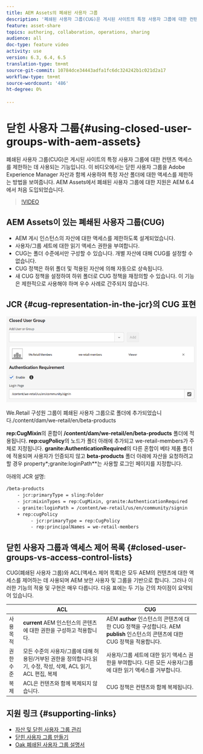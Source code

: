 ```yaml
---
title: AEM Assets의 폐쇄된 사용자 그룹
description: '폐쇄된 사용자 그룹(CUG)은 게시된 사이트의 특정 사용자 그룹에 대한 컨텐츠 액세스를 제한하는 데 사용되는 기능입니다. 이 비디오에서는 닫힌 사용자 그룹을 Adobe Experience Manager 자산과 함께 사용하여 특정 자산 폴더에 대한 액세스를 제한하는 방법을 보여줍니다. AEM Assets에서 폐쇄된 사용자 그룹에 대한 지원은 AEM 6.4에서 처음 도입되었습니다. '
feature: asset-share
topics: authoring, collaboration, operations, sharing
audience: all
doc-type: feature video
activity: use
version: 6.3, 6.4, 6.5
translation-type: tm+mt
source-git-commit: 10784dce34443adfa1fc6dc324242b1c021d2a17
workflow-type: tm+mt
source-wordcount: '486'
ht-degree: 0%

---
```



# 닫힌 사용자 그룹{#using-closed-user-groups-with-aem-assets}

폐쇄된 사용자 그룹(CUG)은 게시된 사이트의 특정 사용자 그룹에 대한 컨텐츠 액세스를 제한하는 데 사용되는 기능입니다. 이 비디오에서는 닫힌 사용자 그룹을 Adobe Experience Manager 자산과 함께 사용하여 특정 자산 폴더에 대한 액세스를 제한하는 방법을 보여줍니다. AEM Assets에서 폐쇄된 사용자 그룹에 대한 지원은 AEM 6.4에서 처음 도입되었습니다.

>[!VIDEO](https://video.tv.adobe.com/v/22155?quality=9&learn=on)

## AEM Assets이 있는 폐쇄된 사용자 그룹(CUG)

* AEM 게시 인스턴스의 자산에 대한 액세스를 제한하도록 설계되었습니다.
* 사용자/그룹 세트에 대한 읽기 액세스 권한을 부여합니다.
* CUG는 폴더 수준에서만 구성할 수 있습니다. 개별 자산에 대해 CUG를 설정할 수 없습니다.
* CUG 정책은 하위 폴더 및 적용된 자산에 의해 자동으로 상속됩니다.
* 새 CUG 정책을 설정하여 하위 폴더로 CUG 정책을 재정의할 수 있습니다. 이 기능은 제한적으로 사용해야 하며 우수 사례로 간주되지 않습니다.

## JCR {#cug-representation-in-the-jcr}의 CUG 표현

![JCR의 CUG 표현](assets/closed-user-groups/folder-properties-closed-user-groups.png)

We.Retail 구성원 그룹이 폐쇄된 사용자 그룹으로 폴더에 추가되었습니다./content/dam/we-retail/en/beta-products

**rep:CugMixin**&#x200B;의 혼합이 **/content/dam/we-retail/en/beta-products** 폴더에 적용됩니다. **rep:cugPolicy**&#x200B;의 노드가 폴더 아래에 추가되고 we-retail-members가 주체로 지정됩니다. **granite:AuthenticationRequired**&#x200B;의 다른 혼합이 베타 제품 폴더에 적용되며 사용자가 인증되지 않고 **beta-products** 폴더 아래에 자산을 요청하려고 할 경우 property*;granite:loginPath**는 사용할 로그인 페이지를 지정합니다.

아래의 JCR 설명:

```xml
/beta-products
    - jcr:primaryType = sling:Folder
    - jcr:mixinTypes = rep:CugMixin, granite:AuthenticationRequired
    - granite:loginPath = /content/we-retail/us/en/community/signin
    + rep:cugPolicy
         - jcr:primaryType = rep:CugPolicy
         - rep:principalNames = we-retail-members
```

## 닫힌 사용자 그룹과 액세스 제어 목록 {#closed-user-groups-vs-access-control-lists}

CUG(폐쇄된 사용자 그룹)와 ACL(액세스 제어 목록)은 모두 AEM의 컨텐츠에 대한 액세스를 제어하는 데 사용되며 AEM 보안 사용자 및 그룹을 기반으로 합니다. 그러나 이러한 기능의 적용 및 구현은 매우 다릅니다. 다음 표에는 두 기능 간의 차이점이 요약되어 있습니다.

|  | ACL | CUG |
| ----------------- | -------------------------------------------------------------------------------------------------------------------------------- | ----------------------------------------------------------------------------------------------------------------------------- |
| 사용 목적 | **current** AEM 인스턴스의 콘텐츠에 대한 권한을 구성하고 적용합니다. | AEM **author** 인스턴스의 콘텐츠에 대한 CUG 정책을 구성합니다. AEM **publish** 인스턴스의 콘텐츠에 대한 CUG 정책을 적용합니다. |
| 권한 수준 | 모든 수준의 사용자/그룹에 대해 허용된/거부된 권한을 정의합니다.읽기, 수정, 작성, 삭제, ACL 읽기, ACL 편집, 복제 | 사용자/그룹 세트에 대한 읽기 액세스 권한을 부여합니다. 다른 모든 사용자/그룹에 대한 읽기 액세스를 거부합니다. |
| 복제 | ACL은 컨텐츠와 함께 복제되지 않습니다. | CUG 정책은 컨텐츠와 함께 복제됩니다. |

## 지원 링크 {#supporting-links}

* [자산 및 닫힌 사용자 그룹 관리](https://helpx.adobe.com/experience-manager/6-5/assets/using/managing-assets-touch-ui.html#ClosedUserGroup)
* [닫힌 사용자 그룹 만들기](https://helpx.adobe.com/experience-manager/6-5/sites/administering/using/cug.html)
* [Oak 폐쇄된 사용자 그룹 설명서](https://jackrabbit.apache.org/oak/docs/security/authorization/cug.html)
